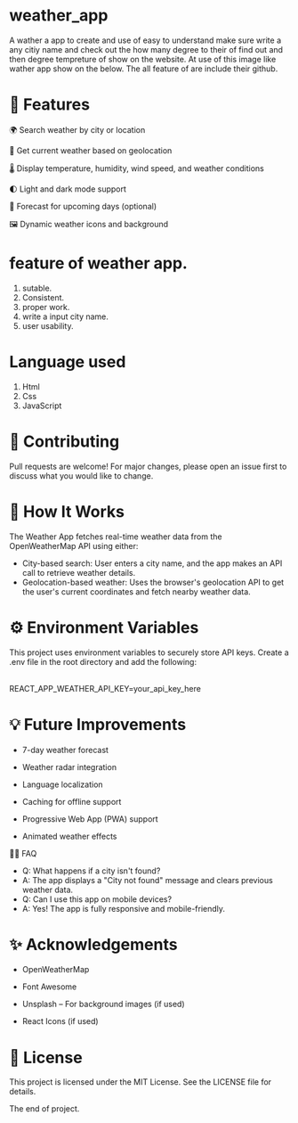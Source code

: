 # weather_app
A wather a app to create and use of easy to understand
make sure write a any citiy name and check out the how many degree to 
their of find out and then degree tempreture of show on the website.
At use of this image like wather app show on the below.
The all feature of are include their github.
  
# 🚀 Features 
🌍 Search weather by city or location 

📍 Get current weather based on geolocation 

🌡️ Display temperature, humidity, wind speed, and weather conditions
 
🌓 Light and dark mode support

📅 Forecast for upcoming days (optional)

🖼️ Dynamic weather icons and background
# feature of weather app.
1. sutable.
2. Consistent. 
3. proper work.
4. write a input city name.
5. user usability.

# Language used
1. Html
2. Css
3. JavaScript

# 🙌 Contributing
Pull requests are welcome! For major changes, please open an issue first to discuss what you would like to change.

# 🧠 How It Works
The Weather App fetches real-time weather data from the OpenWeatherMap API using either:<br>
* City-based search: User enters a city name, and the app makes an API call to retrieve weather details.
* Geolocation-based weather: Uses the browser's geolocation API to get the user's current coordinates and fetch nearby weather data.
# ⚙️ Environment Variables
This project uses environment variables to securely store API keys. Create a .env file in the root directory and add the following:

<br>
REACT_APP_WEATHER_API_KEY=your_api_key_here

# 💡 Future Improvements
* 7-day weather forecast

* Weather radar integration

* Language localization

* Caching for offline support

* Progressive Web App (PWA) support

* Animated weather effects

🙋‍♂️ FAQ
* Q: What happens if a city isn't found?
* A: The app displays a "City not found" message and clears previous weather data.  
* Q: Can I use this app on mobile devices?
* A: Yes! The app is fully responsive and mobile-friendly.
# ✨ Acknowledgements
* OpenWeatherMap

* Font Awesome

* Unsplash – For background images (if used)

* React Icons (if used)

# 📄 License
This project is licensed under the MIT License. See the LICENSE file for details.

The end of project.

